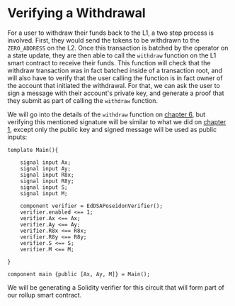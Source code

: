# Verifying a Withdrawal

For a user to withdraw their funds back to the L1, a two step process is involved. First, they would send the tokens to be withdrawn to the `ZERO_ADDRESS` on the L2. Once this transaction is batched by the operator on a state update, they are then able to call the `withdraw` function on the L1 smart contract to receive their funds. This function will check that the withdraw transaction was in fact batched inside of a transaction root, and will also have to verify that the user calling the function is in fact owner of the account that initiated the withdrawal. For that, we can ask the user to sign a message with their account's private key, and generate a proof that they submit as part of calling the `withdraw` function.

We will go into the details of the `withdraw` function on [chapter 6](../6_building_the_smart_contract/), but verifying this mentioned signature will be similar to what we did on [chapter 1](../1_verifying_an_eddsa_signature/), except only the public key and signed message will be used as public inputs:

```
template Main(){

    signal input Ax;
    signal input Ay;
    signal input R8x;
    signal input R8y;
    signal input S;
    signal input M;

    component verifier = EdDSAPoseidonVerifier();   
    verifier.enabled <== 1;
    verifier.Ax <== Ax;
    verifier.Ay <== Ay;
    verifier.R8x <== R8x;
    verifier.R8y <== R8y;
    verifier.S <== S;
    verifier.M <== M;

}

component main {public [Ax, Ay, M]} = Main();
```

We will be generating a Solidity verifier for this circuit that will form part of our rollup smart contract.